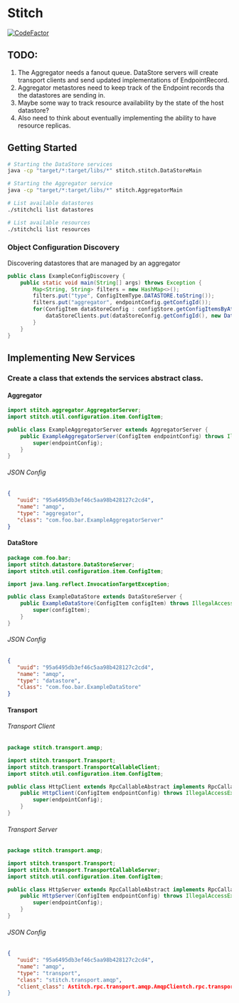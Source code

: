 # Stitch
[![CodeFactor](https://www.codefactor.io/repository/github/dylanturn/stitch/badge?s=13a678130938a23ae3e3f6d2b62050ea40634cd2)](https://www.codefactor.io/repository/github/dylanturn/stitch)

## TODO:
1. The Aggregator needs a fanout queue. DataStore servers will create transport clients and send updated implementations of EndpointRecord.
2. Aggregator metastores need to keep track of the Endpoint records tha the datastores are sending in.
3. Maybe some way to track resource availability by the state of the host datastore?
4. Also need to think about eventually implementing the ability to have resource replicas. 

## Getting Started
```bash
# Starting the DataStore services
java -cp "target/*:target/libs/*" stitch.stitch.DataStoreMain
```

```bash
# Starting the Aggregator service
java -cp "target/*:target/libs/*" stitch.AggregatorMain
```

```bash
# List available datastores 
./stitchcli list datastores
```

```bash
# List available resources 
./stitchcli list resources
```

### Object Configuration Discovery
Discovering datastores that are managed by an aggregator
```Java
public class ExampleConfigDiscovery {
    public static void main(String[] args) throws Exception {
        Map<String, String> filters = new HashMap<>();
        filters.put("type", ConfigItemType.DATASTORE.toString());
        filters.put("aggregator", endpointConfig.getConfigId());
        for(ConfigItem dataStoreConfig : configStore.getConfigItemsByAttributes(filters)){
            dataStoreClients.put(dataStoreConfig.getConfigId(), new DataStoreClient(dataStoreConfig.getConfigId()));
        }
    }
}
```

## Implementing New Services

### Create a class that extends the services abstract class.

#### Aggregator
```java
import stitch.aggregator.AggregatorServer;
import stitch.util.configuration.item.ConfigItem;

public class ExampleAggregatorServer extends AggregatorServer {
    public ExampleAggregatorServer(ConfigItem endpointConfig) throws IllegalAccessException, InstantiationException, ClassNotFoundException {
        super(endpointConfig);
    }
}
```
###### JSON Config
 ```json
{
    "uuid": "95a6495db3ef46c5aa98b428127c2cd4",
    "name": "amqp",
    "type": "aggregator",
    "class": "com.foo.bar.ExampleAggregatorServer"
}
```
#### DataStore
```java
package com.foo.bar;
import stitch.datastore.DataStoreServer;
import stitch.util.configuration.item.ConfigItem;

import java.lang.reflect.InvocationTargetException;

public class ExampleDataStore extends DataStoreServer {
    public ExampleDataStore(ConfigItem configItem) throws IllegalAccessException, InstantiationException, ClassNotFoundException, InvocationTargetException, NoSuchMethodException {
        super(configItem);
    }
}
```
###### JSON Config
 ```json
{
    "uuid": "95a6495db3ef46c5aa98b428127c2cd4",
    "name": "amqp",
    "type": "datastore",
    "class": "com.foo.bar.ExampleDataStore"
}
```
#### Transport
###### Transport Client
```java
package stitch.transport.amqp;

import stitch.transport.Transport;
import stitch.transport.TransportCallableClient;
import stitch.util.configuration.item.ConfigItem;

public class HttpClient extends RpcCallableAbstract implements RpcCallableClient {
    public HttpClient(ConfigItem endpointConfig) throws IllegalAccessException, InstantiationException, ClassNotFoundException {
        super(endpointConfig);
    }
}
```
###### Transport Server
```java
package stitch.transport.amqp;

import stitch.transport.Transport;
import stitch.transport.TransportCallableServer;
import stitch.util.configuration.item.ConfigItem;

public class HttpServer extends RpcCallableAbstract implements RpcCallableServer {
    public HttpServer(ConfigItem endpointConfig) throws IllegalAccessException, InstantiationException, ClassNotFoundException {
        super(endpointConfig);
    }
}
```
###### JSON Config
 ```json
{
    "uuid": "95a6495db3ef46c5aa98b428127c2cd4",
    "name": "amqp",
    "type": "transport",
    "class": "stitch.transport.amqp",
    "client_class": Astitch.rpc.transport.amqp.AmqpClientch.rpc.transport.amqp.AMQPServer"
}
```
